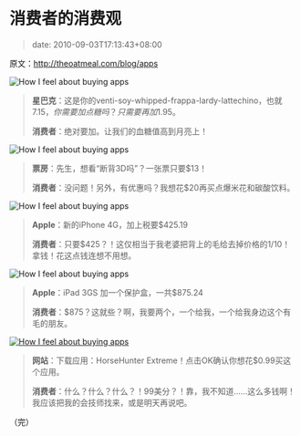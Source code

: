 # 消费者的消费观
>date: 2010-09-03T17:13:43+08:00




原文：<http://theoatmeal.com/blog/apps>


![How I feel about buying apps](http://s3.amazonaws.com/theoatmeal-img/comics/apps/1.png)



> **星巴克**：这是你的venti-soy-whipped-frappa-lardy-lattechino，也就$7.15，你需要加点糖吗？只需要再加$1.95。
> 
> 
> **消费者**：绝对要加。让我们的血糖值高到月亮上！
> 
> 



![How I feel about buying apps](http://s3.amazonaws.com/theoatmeal-img/comics/apps/2.png)



> **票房**：先生，想看“断背3D吗”？一张票只要$13！
> 
> 
> **消费者**：没问题！另外，有优惠吗？我想花$20再买点爆米花和碳酸饮料。
> 
> 


![How I feel about buying apps](http://s3.amazonaws.com/theoatmeal-img/comics/apps/3.png)



> **Apple**：新的iPhone 4G，加上税要$425.19
> 
> 
> **消费者**：只要$425？！这仅相当于我老婆把背上的毛给去掉价格的1/10！拿钱！花这点钱连想不用想。
> 
> 


![How I feel about buying apps](http://s3.amazonaws.com/theoatmeal-img/comics/apps/4.png)



> **Apple**：iPad 3GS 加一个保护盒，一共$875.24
> 
> 
> **消费者**：$875？这就些？啊，我要两个，一个给我，一个给我身边这个有毛的朋友。
> 
> 


[![How I feel about buying apps](http://s3.amazonaws.com/theoatmeal-img/comics/apps/5.png)](http://theoatmeal.com/)



> **网站**：下载应用：HorseHunter Extreme！点击OK确认你想花$0.99买这个应用。
> 
> 
> **消费者**：什么？什么？什么？！99美分？！靠，我不知道……这么多钱啊！我应该把我的会技师找来，或是明天再说吧。
> 
> 


（完）




